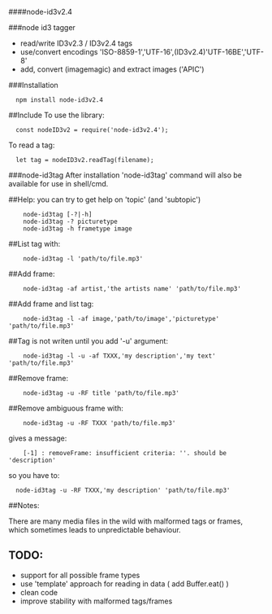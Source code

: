 ####node-id3v2.4

###node id3 tagger
- read/write ID3v2.3 / ID3v2.4 tags
- use/convert encodings 'ISO-8859-1','UTF-16',(ID3v2.4)'UTF-16BE','UTF-8'
- add, convert (imagemagic) and extract images ('APIC')

###Installation
```
  npm install node-id3v2.4
```
##Include
To use the library:
```
  const nodeID3v2 = require('node-id3v2.4');
```
To read a tag:
```
  let tag = nodeID3v2.readTag(filename);
```

###node-id3tag
After installation 'node-id3tag' command will also be available for use in shell/cmd.

##Help:
  you can try to get help on 'topic' (and 'subtopic')
```
    node-id3tag [-?|-h]
    node-id3tag -? picturetype
    node-id3tag -h frametype image
```
##List tag with:
```
    node-id3tag -l 'path/to/file.mp3'
```
##Add frame:
```
    node-id3tag -af artist,'the artists name' 'path/to/file.mp3'
```
##Add frame and list tag:
```
    node-id3tag -l -af image,'path/to/image','picturetype' 'path/to/file.mp3'
```
##Tag is not writen until you add '-u' argument:
```
    node-id3tag -l -u -af TXXX,'my description','my text' 'path/to/file.mp3'
```
##Remove frame:
```
    node-id3tag -u -RF title 'path/to/file.mp3'
```
##Remove ambiguous frame with:
```
    node-id3tag -u -RF TXXX 'path/to/file.mp3'
```
gives a message:
```
    [-1] : removeFrame: insufficient criteria: ''. should be 'description'
```
so you have to:
```
  node-id3tag -u -RF TXXX,'my description' 'path/to/file.mp3'
```

##Notes:

There are many media files in the wild with malformed tags or frames, which
sometimes leads to unpredictable behaviour.

## TODO:

- support for all possible frame types
- use 'template' approach for reading in data ( add Buffer.eat() )
- clean code
- improve stability with malformed tags/frames
